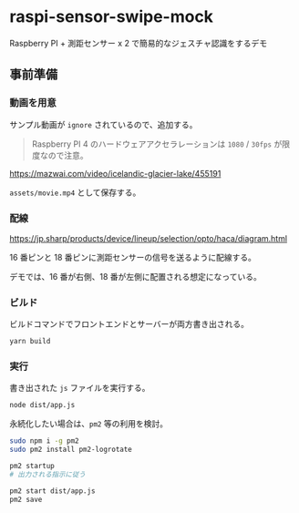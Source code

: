 # raspi-sensor-swipe-mock

Raspberry PI + 測距センサー x 2 で簡易的なジェスチャ認識をするデモ

## 事前準備

### 動画を用意

サンプル動画が `ignore` されているので、追加する。

> Raspberry PI 4 のハードウェアアクセラレーションは `1080` / `30fps` が限度なので注意。

https://mazwai.com/video/icelandic-glacier-lake/455191

`assets/movie.mp4` として保存する。

### 配線

https://jp.sharp/products/device/lineup/selection/opto/haca/diagram.html

16 番ピンと 18 番ピンに測距センサーの信号を送るように配線する。

デモでは、16 番が右側、18 番が左側に配置される想定になっている。

### ビルド

ビルドコマンドでフロントエンドとサーバーが両方書き出される。

```sh
yarn build
```

### 実行

書き出された `js` ファイルを実行する。

```sh
node dist/app.js
```

永続化したい場合は、`pm2` 等の利用を検討。

```sh
sudo npm i -g pm2
sudo pm2 install pm2-logrotate

pm2 startup
# 出力される指示に従う

pm2 start dist/app.js
pm2 save
```
